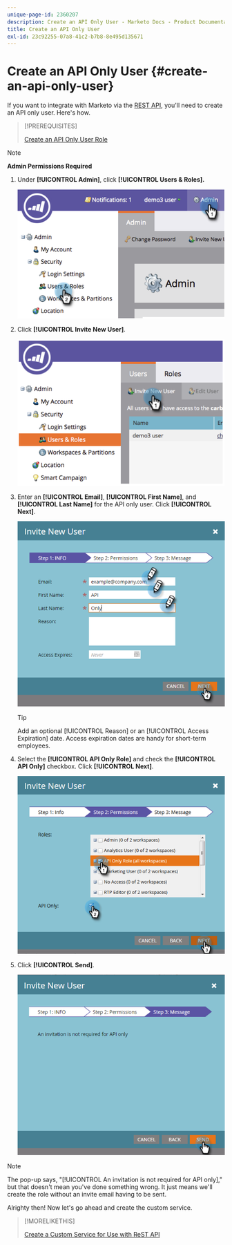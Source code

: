 ```yaml
---
unique-page-id: 2360207
description: Create an API Only User - Marketo Docs - Product Documentation
title: Create an API Only User
exl-id: 23c92255-07a8-41c2-b7b8-8e495d135671
---
```

# Create an API Only User {#create-an-api-only-user}

If you want to integrate with Marketo via the [REST API](https://developers.marketo.com/documentation/rest/), you'll need to create an API only user. Here's how.

>[!PREREQUISITES]
>
>[Create an API Only User Role](/help/marketo/product-docs/administration/users-and-roles/create-an-api-only-user-role.md)
>

>[!NOTE]
>
>**Admin Permissions Required**

1. Under **[!UICONTROL Admin]**, click **[!UICONTROL Users & Roles].**

   ![](assets/image2014-9-17-9-3a31-3a31.png)

1. Click **[!UICONTROL Invite New User]**.

   ![](assets/image2014-9-17-9-3a32-3a3.png)

1. Enter an **[!UICONTROL Email]**, **[!UICONTROL First Name]**, and **[!UICONTROL Last Name]** for the API only user. Click **[!UICONTROL Next]**.

   ![](assets/image2016-5-24-10-3a53-3a7.png)

   >[!TIP]
   >
   >Add an optional [!UICONTROL Reason] or an [!UICONTROL Access Expiration] date. Access expiration dates are handy for short-term employees.

1. Select the **[!UICONTROL API Only Role]** and check the **[!UICONTROL API Only]** checkbox. Click **[!UICONTROL Next]**.

   ![](assets/four.png)

1. Click **[!UICONTROL Send]**.

   ![](assets/image2016-5-24-11-3a8-3a20.png)

>[!NOTE]
>
>The pop-up says, "[!UICONTROL An invitation is not required for API only]," but that doesn't mean you've done something wrong. It just means we'll create the role without an invite email having to be sent.

Alrighty then! Now let's go ahead and create the custom service.

>[!MORELIKETHIS]
>
>[Create a Custom Service for Use with ReST API](/help/marketo/product-docs/administration/additional-integrations/create-a-custom-service-for-use-with-rest-api.md)
